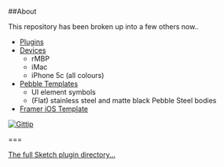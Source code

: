 ##About

This repository has been broken up into a few others now..

* [Plugins](https://github.com/sebj/Sketch-Plugins)
* [Devices](https://github.com/sebj/Sketch-Devices)
    - rMBP
    - iMac
    - iPhone 5c (all colours)
* [Pebble Templates](https://github.com/sebj/Sketch-Pebble-Templates)
    - UI element symbols
    - (Flat) stainless steel and matte black Pebble Steel bodies
* [Framer iOS Template](https://github.com/sebj/Sketch-Framer-iOS-Template)

[![Gittip](http://img.shields.io/gratipay/sebj.svg)](https://gratipay.com/sebj/)

===

<a href="https://github.com/sketchplugins/plugin-directory">The full Sketch plugin directory...</a>
